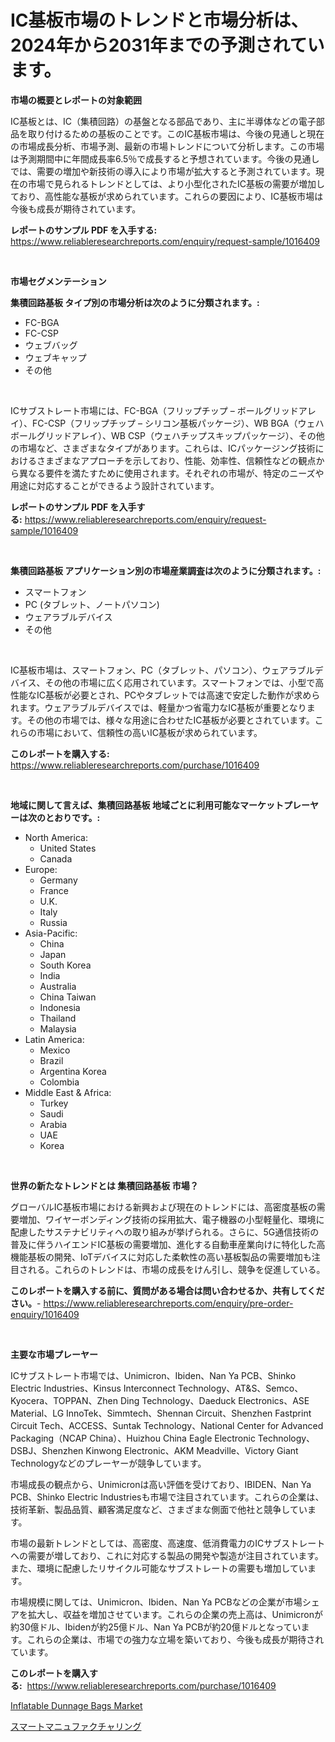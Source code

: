 <p><h1>IC基板市場のトレンドと市場分析は、2024年から2031年までの予測されています。</h1></p><p><strong>市場の概要とレポートの対象範囲</strong></p>
<p><p>IC基板とは、IC（集積回路）の基盤となる部品であり、主に半導体などの電子部品を取り付けるための基板のことです。このIC基板市場は、今後の見通しと現在の市場成長分析、市場予測、最新の市場トレンドについて分析します。この市場は予測期間中に年間成長率6.5％で成長すると予想されています。今後の見通しでは、需要の増加や新技術の導入により市場が拡大すると予測されています。現在の市場で見られるトレンドとしては、より小型化されたIC基板の需要が増加しており、高性能な基板が求められています。これらの要因により、IC基板市場は今後も成長が期待されています。</p></p>
<p><strong>レポートのサンプル PDF を入手する:</strong> <a href="https://www.reliableresearchreports.com/enquiry/request-sample/1016409">https://www.reliableresearchreports.com/enquiry/request-sample/1016409</a></p>
<p>&nbsp;</p>
<p><strong>市場セグメンテーション</strong></p>
<p><strong>集積回路基板 タイプ別の市場分析は次のように分類されます。:</strong></p>
<p><ul><li>FC-BGA</li><li>FC-CSP</li><li>ウェブバッグ</li><li>ウェブキャップ</li><li>その他</li></ul></p>
<p>&nbsp;</p>
<p><p>ICサブストレート市場には、FC-BGA（フリップチップ – ボールグリッドアレイ）、FC-CSP（フリップチップ – シリコン基板パッケージ）、WB BGA（ウェハボールグリッドアレイ）、WB CSP（ウェハチップスキップパッケージ）、その他の市場など、さまざまなタイプがあります。これらは、ICパッケージング技術におけるさまざまなアプローチを示しており、性能、効率性、信頼性などの観点から異なる要件を満たすために使用されます。それぞれの市場が、特定のニーズや用途に対応することができるよう設計されています。</p></p>
<p><strong>レポートのサンプル PDF を入手する:</strong>&nbsp;<a href="https://www.reliableresearchreports.com/enquiry/request-sample/1016409">https://www.reliableresearchreports.com/enquiry/request-sample/1016409</a></p>
<p>&nbsp;</p>
<p><strong> 集積回路基板 アプリケーション別の市場産業調査は次のように分類されます。:</strong></p>
<p><ul><li>スマートフォン</li><li>PC (タブレット、ノートパソコン)</li><li>ウェアラブルデバイス</li><li>その他</li></ul></p>
<p>&nbsp;</p>
<p><p>IC基板市場は、スマートフォン、PC（タブレット、パソコン）、ウェアラブルデバイス、その他の市場に広く応用されています。スマートフォンでは、小型で高性能なIC基板が必要とされ、PCやタブレットでは高速で安定した動作が求められます。ウェアラブルデバイスでは、軽量かつ省電力なIC基板が重要となります。その他の市場では、様々な用途に合わせたIC基板が必要とされています。これらの市場において、信頼性の高いIC基板が求められています。</p></p>
<p><strong>このレポートを購入する:</strong>&nbsp; <a href="https://www.reliableresearchreports.com/purchase/1016409">https://www.reliableresearchreports.com/purchase/1016409</a></p>
<p>&nbsp;</p>
<p><strong>地域に関して言えば、集積回路基板 地域ごとに利用可能なマーケットプレーヤーは次のとおりです。:</strong></p>
<p><ul>
    <li>
        North America:
        <ul>
            <li>United States</li>
            <li>Canada</li>
        </ul>
    </li>
    <li>
        Europe:
        <ul>
            <li>Germany</li>
            <li>France</li>
            <li>U.K.</li>
            <li>Italy</li>
            <li>Russia</li>
        </ul>
    </li>
    <li>
        Asia-Pacific:
        <ul>
            <li>China</li>
            <li>Japan</li>
            <li>South Korea</li>
            <li>India</li>
            <li>Australia</li>
            <li>China Taiwan</li>
            <li>Indonesia</li>
            <li>Thailand</li>
            <li>Malaysia</li>
        </ul>
    </li>
    <li>
        Latin America:
        <ul>
            <li>Mexico</li>
            <li>Brazil</li>
            <li>Argentina Korea</li>
            <li>Colombia</li>
        </ul>
    </li>
    <li>
        Middle East & Africa:
        <ul>
            <li>Turkey</li>
            <li>Saudi</li>
            <li>Arabia</li>
            <li>UAE</li>
            <li>Korea</li>
        </ul>
    </li>
    </ul></p>
<p>&nbsp;</p>
<p><strong>世界の新たなトレンドとは 集積回路基板 市場？</strong></p>
<p><p>グローバルIC基板市場における新興および現在のトレンドには、高密度基板の需要増加、ワイヤーボンディング技術の採用拡大、電子機器の小型軽量化、環境に配慮したサステナビリティへの取り組みが挙げられる。さらに、5G通信技術の普及に伴うハイエンドIC基板の需要増加、進化する自動車産業向けに特化した高機能基板の開発、IoTデバイスに対応した柔軟性の高い基板製品の需要増加も注目される。これらのトレンドは、市場の成長をけん引し、競争を促進している。</p></p>
<p><strong>このレポートを購入する前に、質問がある場合は問い合わせるか、共有してください。</strong>- <a href="https://www.reliableresearchreports.com/enquiry/pre-order-enquiry/1016409">https://www.reliableresearchreports.com/enquiry/pre-order-enquiry/1016409</a></p>
<p>&nbsp;</p>
<p><strong>主要な市場プレーヤー</strong></p>
<p><p>ICサブストレート市場では、Unimicron、Ibiden、Nan Ya PCB、Shinko Electric Industries、Kinsus Interconnect Technology、AT&S、Semco、Kyocera、TOPPAN、Zhen Ding Technology、Daeduck Electronics、ASE Material、LG InnoTek、Simmtech、Shennan Circuit、Shenzhen Fastprint Circuit Tech、ACCESS、Suntak Technology、National Center for Advanced Packaging（NCAP China）、Huizhou China Eagle Electronic Technology、DSBJ、Shenzhen Kinwong Electronic、AKM Meadville、Victory Giant Technologyなどのプレーヤーが競争しています。 </p><p>市場成長の観点から、Unimicronは高い評価を受けており、IBIDEN、Nan Ya PCB、Shinko Electric Industriesも市場で注目されています。これらの企業は、技術革新、製品品質、顧客満足度など、さまざまな側面で他社と競争しています。 </p><p>市場の最新トレンドとしては、高密度、高速度、低消費電力のICサブストレートへの需要が増しており、これに対応する製品の開発や製造が注目されています。また、環境に配慮したリサイクル可能なサブストレートの需要も増加しています。</p><p>市場規模に関しては、Unimicron、Ibiden、Nan Ya PCBなどの企業が市場シェアを拡大し、収益を増加させています。これらの企業の売上高は、Unimicronが約30億ドル、Ibidenが約25億ドル、Nan Ya PCBが約20億ドルとなっています。これらの企業は、市場での強力な立場を築いており、今後も成長が期待されています。</p></p>
<p><strong>このレポートを購入する:</strong>&nbsp;&nbsp;<a href="https://www.reliableresearchreports.com/purchase/1016409">https://www.reliableresearchreports.com/purchase/1016409</a></p>
<p><p><a href="https://pretty-mail-caf.notion.site/Inflatable-Dunnage-Bags-Market-Offers-Provide-Insightful-Data-for-the-Time-Period-from-2024-to-2031--25bbad1412c3401eb015244334228fab">Inflatable Dunnage Bags Market</a></p><p><a href="https://github.com/SarahFahey88/Market-Research-Report-List-1/blob/main/232921317314.md">スマートマニュファクチャリング</a></p></p>